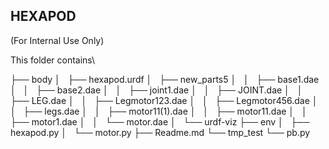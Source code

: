 ## HEXAPOD

(For Internal Use Only)

This folder contains\

├── body
│   ├── hexapod.urdf
│   ├── new_parts5
│   │   ├── base1.dae
│   │   ├── base2.dae
│   │   ├── joint1.dae
│   │   ├── JOINT.dae
│   │   ├── LEG.dae
│   │   ├── Legmotor123.dae
│   │   ├── Legmotor456.dae
│   │   ├── legs.dae
│   │   ├── motor11(1).dae
│   │   ├── motor11.dae
│   │   ├── motor1.dae
│   │   └── motor.dae
│   └── urdf-viz
├── env
│   ├── hexapod.py
│   └── motor.py
├── Readme.md
└── tmp_test
    └── pb.py




